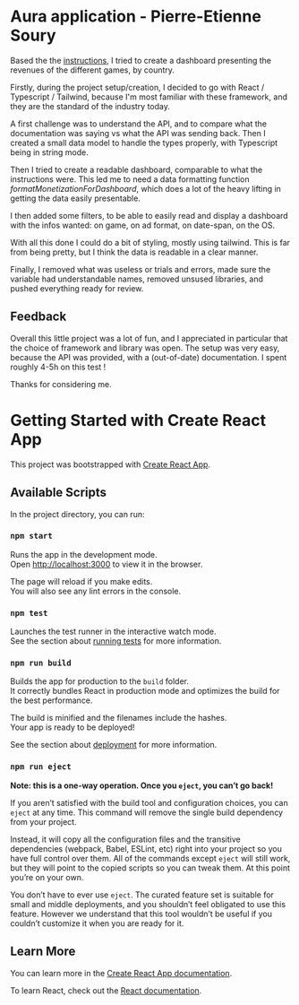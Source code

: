 # Aura application - Pierre-Etienne Soury

Based the the [instructions](https://docs.google.com/document/d/1cfYaSmm_OWko2ds7axmPjQwQl8JhwUxlGAI99DohwgE/edit), I tried to create a dashboard presenting the revenues of the different games, by country.

Firstly, during the project setup/creation, I decided to go with React / Typescript / Tailwind, because I'm most familiar with these framework, and they are the standard of the industry today.

A first challenge was to understand the API, and to compare what the documentation was saying vs what the API was sending back.
Then I created a small data model to handle the types properly, with Typescript being in string mode.

Then I tried to create a readable dashboard, comparable to what the instructions were. This led me to need a data formatting function _formatMonetizationForDashboard_, which does a lot of the heavy lifting in getting the data easily presentable.

I then added some filters, to be able to easily read and display a dashboard with the infos wanted: on game, on ad format, on date-span, on the OS.

With all this done I could do a bit of styling, mostly using tailwind. This is far from being pretty, but I think the data is readable in a clear manner.

Finally, I removed what was useless or trials and errors, made sure the variable had understandable names, removed unsused libraries, and pushed everything ready for review.

## Feedback

Overall this little project was a lot of fun, and I appreciated in particular that the choice of framework and library was open.
The setup was very easy, because the API was provided, with a (out-of-date) documentation.
I spent roughly 4-5h on this test !

Thanks for considering me.

# Getting Started with Create React App

This project was bootstrapped with [Create React App](https://github.com/facebook/create-react-app).

## Available Scripts

In the project directory, you can run:

### `npm start`

Runs the app in the development mode.\
Open [http://localhost:3000](http://localhost:3000) to view it in the browser.

The page will reload if you make edits.\
You will also see any lint errors in the console.

### `npm test`

Launches the test runner in the interactive watch mode.\
See the section about [running tests](https://facebook.github.io/create-react-app/docs/running-tests) for more information.

### `npm run build`

Builds the app for production to the `build` folder.\
It correctly bundles React in production mode and optimizes the build for the best performance.

The build is minified and the filenames include the hashes.\
Your app is ready to be deployed!

See the section about [deployment](https://facebook.github.io/create-react-app/docs/deployment) for more information.

### `npm run eject`

**Note: this is a one-way operation. Once you `eject`, you can’t go back!**

If you aren’t satisfied with the build tool and configuration choices, you can `eject` at any time. This command will remove the single build dependency from your project.

Instead, it will copy all the configuration files and the transitive dependencies (webpack, Babel, ESLint, etc) right into your project so you have full control over them. All of the commands except `eject` will still work, but they will point to the copied scripts so you can tweak them. At this point you’re on your own.

You don’t have to ever use `eject`. The curated feature set is suitable for small and middle deployments, and you shouldn’t feel obligated to use this feature. However we understand that this tool wouldn’t be useful if you couldn’t customize it when you are ready for it.

## Learn More

You can learn more in the [Create React App documentation](https://facebook.github.io/create-react-app/docs/getting-started).

To learn React, check out the [React documentation](https://reactjs.org/).
